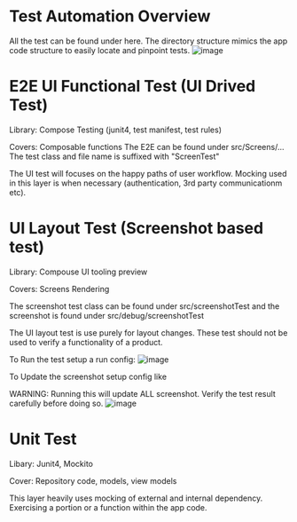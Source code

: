 # Test Automation Overview
All the test can be found under here. The directory structure mimics the app code structure to easily locate and pinpoint tests. 
![image](https://github.com/user-attachments/assets/a9ad6ea6-8b70-493d-86b6-ed964ee340b9)


# E2E UI Functional Test (UI Drived Test)
Library: Compose Testing (junit4, test manifest, test rules)

Covers: Composable functions
The E2E can be found under src/Screens/... The test class and file name is suffixed with "ScreenTest"

The UI test will focuses on the happy paths of user workflow. Mocking used in this layer is when necessary (authentication, 3rd party communicationm etc). 

# UI Layout Test (Screenshot based test)
Library: Compouse UI tooling preview

Covers: Screens Rendering

The screenshot test class can be found under src/screenshotTest and the screenshot is found under src/debug/screenshotTest

The UI layout test is use purely for layout changes. These test should not be used to verify a functionality of a product. 


To Run the test setup a run config:
![image](https://github.com/user-attachments/assets/68a46585-f7a5-4431-84fe-0132c91591a6)

To Update the screenshot setup config like

WARNING: Running this will update ALL screenshot. Verify the test result carefully before doing so.
![image](https://github.com/user-attachments/assets/24b52d21-fb3c-4892-aa60-3bce34f6240f)

# Unit Test
Libary: Junit4, Mockito

Cover: Repository code, models, view models

This layer heavily uses mocking of external and internal dependency. Exercising a portion or a function within the app code.
